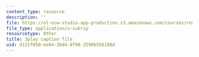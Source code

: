 ```yaml
---
content_type: resource
description: ''
file: https://ol-ocw-studio-app-production.s3.amazonaws.com/courses/res-6-006-video-demonstrations-in-lasers-and-optics-spring-2008/d121f850ee843bd48f082590b556188d_Iqp7NxnwaGY.srt
file_type: application/x-subrip
resourcetype: Other
title: 3play caption file
uid: d121f850-ee84-3bd4-8f08-2590b556188d
---
```

